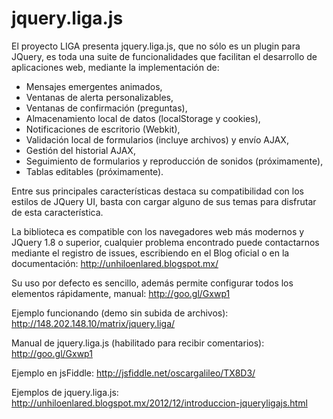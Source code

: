 jquery.liga.js
==============

El proyecto LIGA presenta jquery.liga.js, que no sólo es un plugin para JQuery, es toda una suite de funcionalidades que facilitan el desarrollo de aplicaciones web, mediante la implementación de:

  * Mensajes emergentes animados,
  * Ventanas de alerta personalizables,
  * Ventanas de confirmación (preguntas),
  * Almacenamiento local de datos (localStorage y cookies),
  * Notificaciones de escritorio (Webkit),
  * Validación local de formularios (incluye archivos) y envío AJAX,
  * Gestión del historial AJAX,
  * Seguimiento de formularios y reproducción de sonidos (próximamente),
  * Tablas editables (próximamente).

Entre sus principales características destaca su compatibilidad con los estilos de JQuery UI, basta con cargar alguno de sus temas para disfrutar de esta característica.

La biblioteca es compatible con los navegadores web más modernos y JQuery 1.8 o superior, cualquier problema encontrado puede contactarnos mediante el registro de issues, escribiendo en el Blog oficial o en la documentación:
http://unhiloenlared.blogspot.mx/

Su uso por defecto es sencillo, además permite configurar todos los elementos rápidamente, manual: http://goo.gl/Gxwp1

Ejemplo funcionando (demo sin subida de archivos): http://148.202.148.10/matrix/jquery.liga/

Manual de jquery.liga.js (habilitado para recibir comentarios): http://goo.gl/Gxwp1

Ejemplo en jsFiddle: http://jsfiddle.net/oscargalileo/TX8D3/

Ejemplos de jquery.liga.js: http://unhiloenlared.blogspot.mx/2012/12/introduccion-jqueryligajs.html
